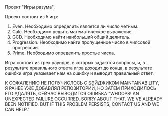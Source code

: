 Проект "Игры разума".

Проект состоит из 5 игр:

1. Even. Необходимо определить является ли число четным.
2. Calc. Необходимо решить математическое выражение.
3. GCD.  Необходимо найти наибольший общий делитель.
4. Progression. Необходимо найти пропущенное число в чилсовой прогрессии.
5. Prime. Необходимо определить простые числа.

Игра состоит из трех раундов, в которых задаются вопросы, и, в результате правильного ответа игра доходит до конца, в результате ошибки игра указывает нам на ошибку и выводит правильный ответ.








К СОЖАЛЕНИЮ НЕ ПОЛУЧИСЛОСЬ С БЭЙДЖИКОМ MAINTAINABILITY, Я РАНЕЕ УЖЕ ДОБАВЛЯЛ РЕПОЗИТОРИЙ, НО ЗАТЕМ ПРИХОДИЛОСЬ ЕГО УДАЛЯТЬ, СЕЙЧАС ВЫВОДИТСЯ ОШИБКА "WHOOPS! AN UNEXPECTED FAILURE OCCURRED.
SORRY ABOUT THAT. WE'VE ALREADY BEEN NOTIFIED, BUT IF THIS PROBLEM PERSISTS, CONTACT US AND WE CAN HELP."
